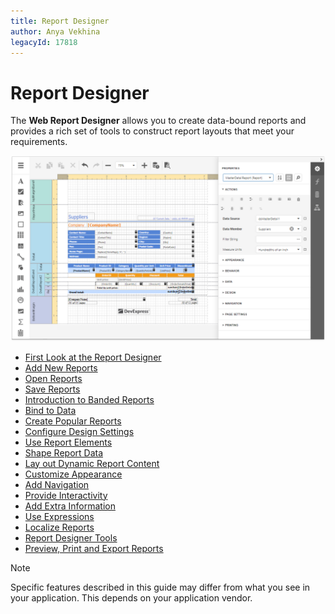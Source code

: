 ```yaml
---
title: Report Designer
author: Anya Vekhina
legacyId: 17818
---
```

# Report Designer

The **Web Report Designer** allows you to create data-bound reports and provides a rich set of tools to construct report layouts that meet your requirements. 

![](../images/eurd-web-report-designer-start-page.png)

* [First Look at the Report Designer](report-designer/first-look-at-the-report-designer.md)
* [Add New Reports](report-designer/add-new-reports.md)
* [Open Reports](report-designer/open-reports.md)
* [Save Reports](report-designer/save-reports.md)
* [Introduction to Banded Reports](report-designer/introduction-to-banded-reports.md)
* [Bind to Data](report-designer/bind-to-data.md)
* [Create Popular Reports](report-designer/create-popular-reports.md)
* [Configure Design Settings](report-designer/configure-design-settings.md)
* [Use Report Elements](report-designer/use-report-elements.md)
* [Shape Report Data](report-designer/shape-report-data.md)
* [Lay out Dynamic Report Content](report-designer/lay-out-dynamic-report-content.md)
* [Customize Appearance](report-designer/customize-appearance.md)
* [Add Navigation](report-designer/add-navigation.md)
* [Provide Interactivity](report-designer/provide-interactivity.md)
* [Add Extra Information](report-designer/add-extra-information.md)
* [Use Expressions](report-designer/use-expressions.md)
* [Localize Reports](report-designer/localize-reports.md)
* [Report Designer Tools](report-designer/report-designer-tools.md)
* [Preview, Print and Export Reports](report-designer/preview-print-and-export-reports.md)

> [!NOTE]
> Specific features described in this guide may differ from what you see in your application. This depends on your application vendor.